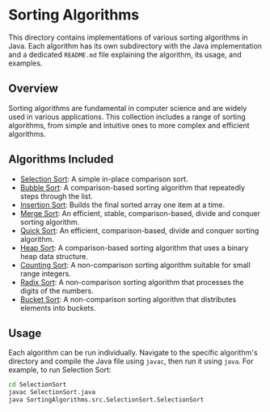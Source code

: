 # Sorting Algorithms

This directory contains implementations of various sorting algorithms in Java. Each algorithm has its own subdirectory with the Java implementation and a dedicated `README.md` file explaining the algorithm, its usage, and examples.

## Overview

Sorting algorithms are fundamental in computer science and are widely used in various applications. This collection includes a range of sorting algorithms, from simple and intuitive ones to more complex and efficient algorithms.

## Algorithms Included

- [Selection Sort](./SelectionSort/README.md): A simple in-place comparison sort.
- [Bubble Sort](./BubbleSort/README.md): A comparison-based sorting algorithm that repeatedly steps through the list.
- [Insertion Sort](./InsertionSort/README.md): Builds the final sorted array one item at a time.
- [Merge Sort](./MergeSort/README.md): An efficient, stable, comparison-based, divide and conquer sorting algorithm.
- [Quick Sort](./QuickSort/README.md): An efficient, comparison-based, divide and conquer sorting algorithm.
- [Heap Sort](./HeapSort/README.md): A comparison-based sorting algorithm that uses a binary heap data structure.
- [Counting Sort](./CountingSort/README.md): A non-comparison sorting algorithm suitable for small range integers.
- [Radix Sort](./RadixSort/README.md): A non-comparison sorting algorithm that processes the digits of the numbers.
- [Bucket Sort](./BucketSort/README.md): A non-comparison sorting algorithm that distributes elements into buckets.

## Usage

Each algorithm can be run individually. Navigate to the specific algorithm's directory and compile the Java file using `javac`, then run it using `java`. For example, to run Selection Sort:

```bash
cd SelectionSort
javac SelectionSort.java
java SortingAlgorithms.src.SelectionSort.SelectionSort
```